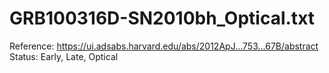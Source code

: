 # GRB100316D-SN2010bh_Optical.txt

Reference: https://ui.adsabs.harvard.edu/abs/2012ApJ...753...67B/abstract
Status: Early, Late, Optical